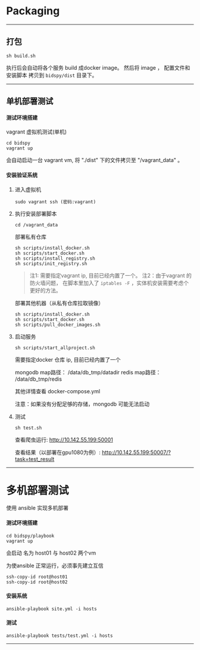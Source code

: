# Packaging
----------------


## 打包

```
sh build.sh
```

执行后会自动将各个服务 build 成docker image。 然后将 image ， 配置文件和安装脚本 拷贝到 `bidspy/dist` 目录下。

---

## 单机部署测试


#### 测试环境搭建

vagrant 虚拟机测试\(单机\)

```
cd bidspy
vagrant up
```

会自动启动一台 vagrant vm, 将 "./dist" 下的文件拷贝至 "/vagrant_data" 。


#### 安装验证系统

1. 进入虚拟机

    ```
    sudo vagrant ssh (密码:vagrant)
    ```

2. 执行安装部署脚本

    ```
    cd /vagrant_data
    ```

    部署私有仓库

    ```
    sh scripts/install_docker.sh
    sh scripts/start_docker.sh
    sh scripts/install_registry.sh
    sh scripts/init_registry.sh
    ```

    > 注1: 需要指定vagrant ip, 目前已经内置了一个。
    > 注2：由于vagrant 的防火墙问题， 在脚本里加入了 `iptables -F` ，实体机安装需要考虑个更好的方法。

    部署其他机器（从私有仓库拉取镜像）

    ```
    sh scripts/install_docker.sh
    sh scripts/start_docker.sh
    sh scripts/pull_docker_images.sh
    ```


3. 启动服务

    ```
    sh scripts/start_allproject.sh
    ```

    需要指定docker 仓库 ip, 目前已经内置了一个

    mongodb map路径： /data/db_tmp/datadir
    redis map路径： /data/db_tmp/redis

    其他详情查看 docker-compose.yml

    注意：如果没有分配足够的存储，mongodb 可能无法启动


4. 测试

    ```
    sh test.sh
    ```

    查看爬虫运行:
    http://10.142.55.199:50001

    查看结果（以部署在gpu1080为例）:
    http://10.142.55.199:50007/?task=test_result

-------------

# 多机部署测试

使用 ansible 实现多机部署

#### 测试环境搭建

```
cd bidspy/playbook
vagrant up
```

会启动 名为 host01 与 host02 两个vm

为使ansible 正常运行，必须事先建立互信

```
ssh-copy-id root@host01
ssh-copy-id root@host02
```

#### 安装系统

```
ansible-playbook site.yml -i hosts
```

#### 测试

```
ansible-playbook tests/test.yml -i hosts
```



---
